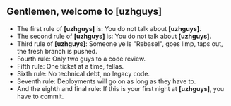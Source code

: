 ## Gentlemen, welcome to [uzhguys]

* The first rule of **[uzhguys]** is: You do not talk about **[uzhguys]**.
* The second rule of **[uzhguys]** is: You do not talk about **[uzhguys]**.
* Third rule of **[uzhguys]**: Someone yells "Rebase!", goes limp, taps out, the fresh branch is pushed.
* Fourth rule: Only two guys to a code review.
* Fifth rule: One ticket at a time, fellas.
* Sixth rule: No technical debt, no legacy code.
* Seventh rule: Deployments will go on as long as they have to.
* And the eighth and final rule: If this is your first night at **[uzhguys]**, you have to commit.
